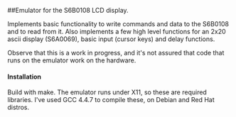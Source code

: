 ##Emulator for the S6B0108 LCD display.

Implements basic functionality to write commands and data to the S6B0108 and to read from it. Also implements a few high level functions for an 2x20 ascii display (S6A0069), basic input (cursor keys) and delay functions.

Observe that this is a work in progress, and it's not assured that code that runs on the emulator work on the hardware. 

#### Installation

Build with make. The emulator runs under X11, so these are required libraries. I've used GCC 4.4.7 to compile these, on Debian and Red Hat distros.